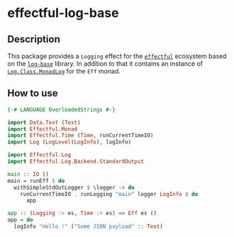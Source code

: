 # effectful-log-base

## Description

This package provides a `Logging` effect for the [`effectful`][effectful]
ecosystem based on the [`log-base`][log-base] library.
In addition to that it contains an instance of
[`Log.Class.MonadLog`](https://hackage.haskell.org/package/log-base-0.10.0.1/docs/Log-Class.html#t:MonadLog)
for the `Eff` monad.

## How to use


```haskell
{-# LANGUAGE OverloadedStrings #-}

import Data.Text (Text)
import Effectful.Monad
import Effectful.Time (Time, runCurrentTimeIO)
import Log (LogLevel(LogInfo), logInfo)

import Effectful.Log
import Effectful.Log.Backend.StandardOutput

main :: IO ()
main = runEff $ do
  withSimpleStdOutLogger $ \logger -> do
    runCurrentTimeIO . runLogging "main" logger LogInfo $ do
      app

app :: (Logging :> es, Time :> es) => Eff es ()
app = do
  logInfo "Hello !" ("Some JSON payload" :: Text)
```

[effectful]: https://github.com/arybczak/effectful
[log-base]: https://hackage.haskell.org/package/log-base
